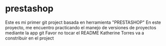 # prestashop
Este es mi primer git project basada en herramienta "PRESTASHOP"
En este proyecto, me encuentro practicando el manejo de versiones de proyectos mediante la app git
Favor no tocar el README
Katherine Torres va a constribuir en el project
